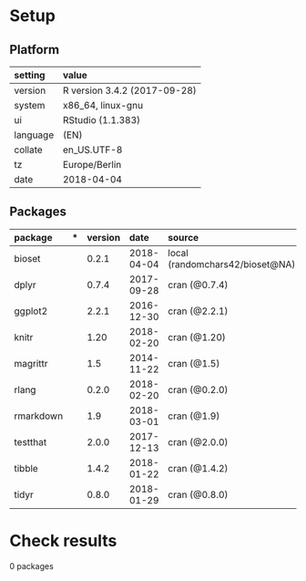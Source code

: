 # Setup

## Platform

|setting  |value                        |
|:--------|:----------------------------|
|version  |R version 3.4.2 (2017-09-28) |
|system   |x86_64, linux-gnu            |
|ui       |RStudio (1.1.383)            |
|language |(EN)                         |
|collate  |en_US.UTF-8                  |
|tz       |Europe/Berlin                |
|date     |2018-04-04                   |

## Packages

|package   |*  |version |date       |source                          |
|:---------|:--|:-------|:----------|:-------------------------------|
|bioset    |   |0.2.1   |2018-04-04 |local (randomchars42/bioset@NA) |
|dplyr     |   |0.7.4   |2017-09-28 |cran (@0.7.4)                   |
|ggplot2   |   |2.2.1   |2016-12-30 |cran (@2.2.1)                   |
|knitr     |   |1.20    |2018-02-20 |cran (@1.20)                    |
|magrittr  |   |1.5     |2014-11-22 |cran (@1.5)                     |
|rlang     |   |0.2.0   |2018-02-20 |cran (@0.2.0)                   |
|rmarkdown |   |1.9     |2018-03-01 |cran (@1.9)                     |
|testthat  |   |2.0.0   |2017-12-13 |cran (@2.0.0)                   |
|tibble    |   |1.4.2   |2018-01-22 |cran (@1.4.2)                   |
|tidyr     |   |0.8.0   |2018-01-29 |cran (@0.8.0)                   |

# Check results

0 packages




